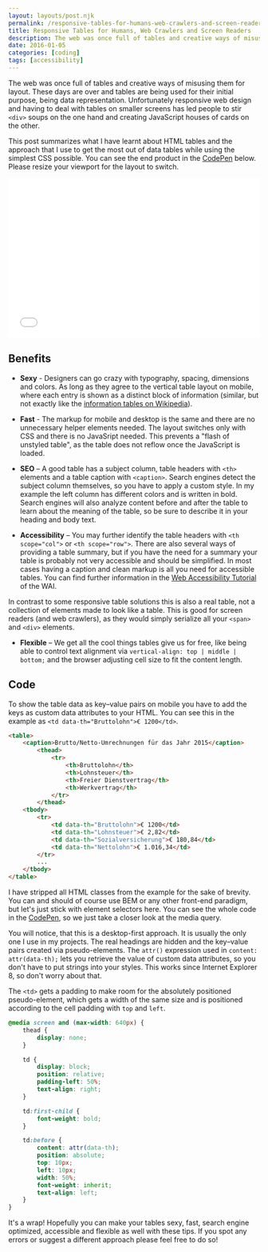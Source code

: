 ```yaml
---
layout: layouts/post.njk
permalink: /responsive-tables-for-humans-web-crawlers-and-screen-readers/
title: Responsive Tables for Humans, Web Crawlers and Screen Readers
description: The web was once full of tables and creative ways of misusing them for layout. These days are over and tables are being used for their initial purpose, being data representation. Unfortunately responsive web design and having to deal with tables on smaller screens has led people to stir &lt;div&gt; soups on the one hand and creating JavaScript houses of cards on the other.
date: 2016-01-05
categories: [coding]
tags: [accessibility]
---
```


The web was once full of tables and creative ways of misusing them for layout. These days are over and tables are being used for their initial purpose, being data representation. Unfortunately responsive web design and having to deal with tables on smaller screens has led people to stir `<div>` soups on the one hand and creating JavaScript houses of cards on the other.

This post summarizes what I have learnt about HTML tables and the approach that I use to get the most out of data tables while using the simplest CSS possible. You can see the end product in the [CodePen](http://codepen.io/Lorti/pen/obXOyM/) below. Please resize your viewport for the layout to switch.

<iframe height='320' scrolling='no' title='Responsive Tables II' src='//codepen.io/Lorti/embed/obXOyM/?height=320&theme-id=dark&default-tab=html,result&embed-version=2' frameborder='no' allowtransparency='true' allowfullscreen='true' style='width: 100%;'>See the Pen <a href='https://codepen.io/Lorti/pen/obXOyM/'>Responsive Tables II</a> by Manuel Wieser (<a href='https://codepen.io/Lorti'>@Lorti</a>) on <a href='https://codepen.io'>CodePen</a>.
</iframe>

## Benefits

* **Sexy** - Designers can go crazy with typography, spacing, dimensions and colors. As long as they agree to the vertical table layout on mobile, where each entry is shown as a distinct block of information (similar, but not exactly like the [information tables on Wikipedia](https://en.wikipedia.org/wiki/Sun)).

* **Fast** - The markup for mobile and desktop is the same and there are no unnecessary helper elements needed. The layout switches only with CSS and there is no JavaSript needed. This prevents a "flash of unstyled table", as the table does not reflow once the JavaScript is loaded.

* **SEO** – A good table has a subject column, table headers with `<th>` elements and a table caption with `<caption>`. Search engines detect the subject column themselves, so you have to apply a custom style. In my example the left column has different colors and is written in bold. Search engines will also analyze content before and after the table to learn about the meaning of the table, so be sure to describe it in your heading and body text.

* **Accessibility** – You may further identify the table headers with `<th scope="col">`
 or `<th scope="row">`. There are also several ways of providing a table summary, but if you have the need for a summary your table is probably not very accessible and should be simplified. In most cases having a caption and clean markup is all you need for accessible tables. You can find further information in the [Web Accessibility Tutorial](http://www.w3.org/WAI/tutorials/tables/) of the WAI.

In contrast to some responsive table solutions this is also a real table, not a collection of elements made to look like a table. This is good for screen readers (and web crawlers), as they would simply serialize all your `<span>` and `<div>` elements.

* **Flexible** – We get all the cool things tables give us for free, like being able to control text alignment via `vertical-align: top | middle | bottom;` and the browser adjusting cell size to fit the content length.

## Code

To show the table data as key–value pairs on mobile you have to add the keys as custom data attributes to your HTML. You can see this in the example as `<td data-th="Bruttolohn">€ 1200</td>`.

~~~ html
<table>
    <caption>Brutto/Netto-Umrechnungen für das Jahr 2015</caption>
        <thead>
            <tr>
                <th>Bruttolohn</th>
                <th>Lohnsteuer</th>
                <th>Freier Dienstvertrag</th>
                <th>Werkvertrag</th>
            </tr>
        </thead>
    <tbody>
        <tr>
            <td data-th="Bruttolohn">€ 1200</td>
            <td data-th="Lohnsteuer">€ 2,82</td>
            <td data-th="Sozialversicherung">€ 180,84</td>
            <td data-th="Nettolohn">€ 1.016,34</td>
        </tr>
        ...
    </tbody>
</table>
~~~

I have stripped all HTML classes from the example for the sake of brevity. You can and should of course use BEM or any other front-end paradigm, but let's just stick with element selectors here. You can see the whole code in the [CodePen](http://codepen.io/Lorti/pen/obXOyM/), so we just take a closer look at the media query.

You will notice, that this is a desktop-first approach. It is usually the only one I use in my projects. The real headings are hidden and the key–value pairs created via pseudo-elements. The `attr()` expression used in `content: attr(data-th);` lets you retrieve the value of custom data attributes, so you don't have to put strings into your styles. This works since Internet Explorer 8, so don't worry about that.

The `<td>` gets a padding to make room for the absolutely positioned pseudo-element, which gets a width of the same size and is positioned according to the cell padding with `top` and `left`.

~~~ css
@media screen and (max-width: 640px) {
    thead {
        display: none;
    }

    td {
        display: block;
        position: relative;
        padding-left: 50%;
        text-align: right;
    }

    td:first-child {
        font-weight: bold;
    }

    td:before {
        content: attr(data-th);
        position: absolute;
        top: 10px;
        left: 10px;
        width: 50%;
        font-weight: inherit;
        text-align: left;
    }
}
~~~

It's a wrap! Hopefully you can make your tables sexy, fast, search engine optimized, accessible and flexible as well with these tips. If you spot any errors or suggest a different approach please feel free to do so!
